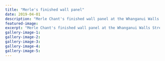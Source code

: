 ```yaml
---
title: "Merle's finished wall panel"
date: 2019-04-01
description: "Merle Chant's finished wall panel at the Whanganui Walls Street Art Festival on the weekend."
featured-image: 
excerpt: "Merle Chant's finished wall panel at the Whanganui Walls Street Art Festival on the weekend."
gallery-image-1: 
gallery-image-2: 
gallery-image-3: 
gallery-image-4: 
gallery-image-5: 
---
```

